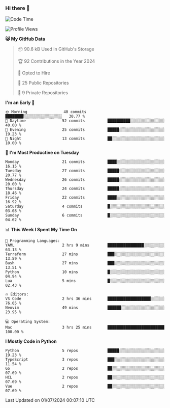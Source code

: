 ### Hi there 👋
<!--![visitors](https://visitor-badge.glitch.me/badge?page_id=d0zingcat)-->
<!--
**d0zingcat/d0zingcat** is a ✨ _special_ ✨ repository because its `README.md` (this file) appears on your GitHub profile.

Here are some ideas to get you started:

- 🔭 I’m currently working on ...
- 🌱 I’m currently learning ...
- 👯 I’m looking to collaborate on ...
- 🤔 I’m looking for help with ...
- 💬 Ask me about ...
- 📫 How to reach me: ...
- 😄 Pronouns: ...
- ⚡ Fun fact: ...
-->
<!--START_SECTION:waka-->
![Code Time](http://img.shields.io/badge/Code%20Time-3%2C642%20hrs%2050%20mins-blue)

![Profile Views](http://img.shields.io/badge/Profile%20Views-0-blue)

**🐱 My GitHub Data** 

> 📦 90.6 kB Used in GitHub's Storage 
 > 
> 🏆 92 Contributions in the Year 2024
 > 
> 💼 Opted to Hire
 > 
> 📜 25 Public Repositories 
 > 
> 🔑 9 Private Repositories 
 > 
**I'm an Early 🐤** 

```text
🌞 Morning                40 commits          ████████░░░░░░░░░░░░░░░░░   30.77 % 
🌆 Daytime                52 commits          ██████████░░░░░░░░░░░░░░░   40.00 % 
🌃 Evening                25 commits          █████░░░░░░░░░░░░░░░░░░░░   19.23 % 
🌙 Night                  13 commits          ██░░░░░░░░░░░░░░░░░░░░░░░   10.00 % 
```
📅 **I'm Most Productive on Tuesday** 

```text
Monday                   21 commits          ████░░░░░░░░░░░░░░░░░░░░░   16.15 % 
Tuesday                  27 commits          █████░░░░░░░░░░░░░░░░░░░░   20.77 % 
Wednesday                26 commits          █████░░░░░░░░░░░░░░░░░░░░   20.00 % 
Thursday                 24 commits          █████░░░░░░░░░░░░░░░░░░░░   18.46 % 
Friday                   22 commits          ████░░░░░░░░░░░░░░░░░░░░░   16.92 % 
Saturday                 4 commits           █░░░░░░░░░░░░░░░░░░░░░░░░   03.08 % 
Sunday                   6 commits           █░░░░░░░░░░░░░░░░░░░░░░░░   04.62 % 
```


📊 **This Week I Spent My Time On** 

```text
💬 Programming Languages: 
YAML                     2 hrs 9 mins        ████████████████░░░░░░░░░   63.13 % 
Terraform                27 mins             ███░░░░░░░░░░░░░░░░░░░░░░   13.59 % 
Bash                     27 mins             ███░░░░░░░░░░░░░░░░░░░░░░   13.51 % 
Python                   10 mins             █░░░░░░░░░░░░░░░░░░░░░░░░   04.94 % 
Lua                      5 mins              █░░░░░░░░░░░░░░░░░░░░░░░░   02.43 % 

🔥 Editors: 
VS Code                  2 hrs 36 mins       ███████████████████░░░░░░   76.05 % 
Neovim                   49 mins             ██████░░░░░░░░░░░░░░░░░░░   23.95 % 

💻 Operating System: 
Mac                      3 hrs 25 mins       █████████████████████████   100.00 % 
```

**I Mostly Code in Python** 

```text
Python                   5 repos             █████░░░░░░░░░░░░░░░░░░░░   19.23 % 
TypeScript               3 repos             ███░░░░░░░░░░░░░░░░░░░░░░   11.54 % 
Go                       2 repos             ██░░░░░░░░░░░░░░░░░░░░░░░   07.69 % 
HCL                      2 repos             ██░░░░░░░░░░░░░░░░░░░░░░░   07.69 % 
Vue                      2 repos             ██░░░░░░░░░░░░░░░░░░░░░░░   07.69 % 
```




 Last Updated on 01/07/2024 00:07:10 UTC
<!--END_SECTION:waka-->

